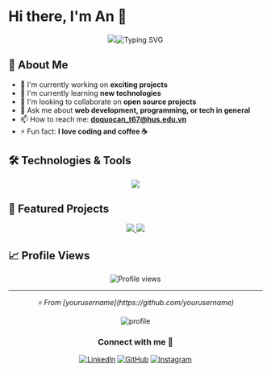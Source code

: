# Hi there, I'm An 👋

<div align="center">
  <img src="https://git.io/typing-svg"><img src="https://readme-typing-svg.herokuapp.com?font=Fira+Code&pause=1000&width=435&lines=Data+Scientist;Open+Source+Enthusiast;Always+Learning+New+Things+" alt="Typing SVG" />
</div>

## 🚀 About Me

- 🔭 I'm currently working on **exciting projects**
- 🌱 I'm currently learning **new technologies**
- 👯 I'm looking to collaborate on **open source projects**
- 💬 Ask me about **web development, programming, or tech in general**
- 📫 How to reach me: **doquocan_t67@hus.edu.vn**
- ⚡ Fun fact: **I love coding and coffee ☕**

## 🛠️ Technologies & Tools

<div align="center">
  <img src="https://skillicons.dev/icons?i=js,html,css,react,nodejs,python,git,github,vscode,docker" />
</div>

## 🌟 Featured Projects

<div align="center">
  <a href="https://github.com/yourusername/project1">
    <img src="https://github-readme-stats.vercel.app/api/pin/?username=yourusername&repo=project1&theme=radical" />
  </a>
  <a href="https://github.com/yourusername/project2">
    <img src="https://github-readme-stats.vercel.app/api/pin/?username=yourusername&repo=project2&theme=radical" />
  </a>
</div>

## 📈 Profile Views

<div align="center">
  <img src="https://komarev.com/ghpvc/?username=yourusername&color=blueviolet&style=flat-square" alt="Profile views" />
</div>

---

<div align="center">
  <i>⭐️ From [yourusername](https://github.com/yourusername)</i>
</div>

<div align="center">

![profile](https://tenor.com/vi/view/kurama-sad130x130-gif-24086987)

### Connect with me 🤝

[![LinkedIn](https://img.shields.io/badge/-LinkedIn-blue?style=flat-square&logo=linkedin)](https://www.linkedin.com/in/quoc-an1601/)
[![GitHub](https://img.shields.io/badge/-GitHub-black?style=flat-square&logo=github)](https://github.com/quocandev)
[![Instagram](https://img.shields.io/badge/-Instagram-C13584?style=flat-square&logo=instagram)](https://www.instagram.com/dq_an16/)

</div>